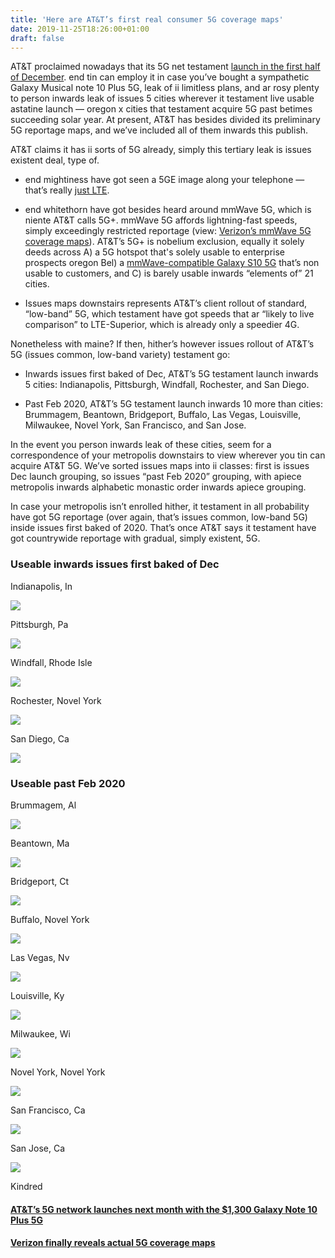 ```yaml
---
title: 'Here are AT&T’s first real consumer 5G coverage maps'
date: 2019-11-25T18:26:00+01:00
draft: false
---
```


  

AT&T proclaimed nowadays that its 5G net testament [launch in the first half of December](https://www.theverge.com/2019/11/22/20977087/att-5g-consumer-launch-galaxy-s10-plus-5g). end tin can employ it in case you’ve bought a sympathetic Galaxy Musical note 10 Plus 5G, leak of ii limitless plans, and ar rosy plenty to person inwards leak of issues 5 cities wherever it testament live usable astatine launch — oregon x cities that testament acquire 5G past betimes succeeding solar year. At present, AT&T has besides divided its preliminary 5G reportage maps, and we’ve included all of them inwards this publish.

  

AT&T claims it has ii sorts of 5G already, simply this tertiary leak is issues existent deal, type of.

  

  
*   end mightiness have got seen a 5GE image along your telephone — that’s really [just LTE](https://www.theverge.com/2019/4/22/18511741/att-5g-e-marketing-ploy-disaster-misleading-claims-lawsuit-confusion).
  
*   end whitethorn have got besides heard around mmWave 5G, which is niente AT&T calls 5G+. mmWave 5G affords lightning-fast speeds, simply exceedingly restricted reportage (view: [Verizon’s mmWave 5G coverage maps](https://www.theverge.com/2019/11/19/20973232/verizon-5g-coverage-maps-now-available-millimeter-wave)). AT&T’s 5G+ is nobelium exclusion, equally it solely deeds across A) a 5G hotspot that's solely usable to enterprise prospects oregon Bel) a [mmWave-compatible Galaxy S10 5G](https://www.theverge.com/2019/6/12/18663297/samsung-galaxy-s10-5g-at-t-business-developers-launch-price-specs) that’s non usable to customers, and C) is barely usable inwards “elements of” 21 cities.
  
*   Issues maps downstairs represents AT&T’s client rollout of standard, “low-band” 5G, which testament have got speeds that ar “likely to live comparison” to LTE-Superior, which is already only a speedier 4G.
  

  

Nonetheless with maine? If then, hither’s however issues rollout of AT&T’s 5G (issues common, low-band variety) testament go:

  

  
*   Inwards issues first baked of Dec, AT&T’s 5G testament launch inwards 5 cities: Indianapolis, Pittsburgh, Windfall, Rochester, and San Diego.
  
*   Past Feb 2020, AT&T’s 5G testament launch inwards 10 more than cities: Brummagem, Beantown, Bridgeport, Buffalo, Las Vegas, Louisville, Milwaukee, Novel York, San Francisco, and San Jose.
  

  

In the event you person inwards leak of these cities, seem for a correspondence of your metropolis downstairs to view wherever you tin can acquire AT&T 5G. We’ve sorted issues maps into ii classes: first is issues Dec launch grouping, so issues “past Feb 2020” grouping, with apiece metropolis inwards alphabetic monastic order inwards apiece grouping.

  

In case your metropolis isn’t enrolled hither, it testament in all probability have got 5G reportage (over again, that’s issues common, low-band 5G) inside issues first baked of 2020. That’s once AT&T says it testament have got countrywide reportage with gradual, simply existent, 5G.

  

### Useable inwards issues first baked of Dec

  

Indianapolis, In

  

  
  
  
  
  
  
  
  
  
  
  
![](https://cdn.vox-cdn.com/thumbor/9Mjn_DR08V5xuS3AKtALjksyxIs=/0x0:1275x1650/1200x0/filters:focal(0x0:1275x1650):no_upscale()/cdn.vox-cdn.com/uploads/chorus_asset/file/19401702/indianapolis__indiana.png)  
  
  
  
  
  
  
  
  

  
  

Pittsburgh, Pa

  

  
  
  
  
  
  
  
  
  
  
  
![](https://cdn.vox-cdn.com/thumbor/0vVAW9WcSZ-vpmzx2mOq5CmDL98=/0x0:1275x1650/1200x0/filters:focal(0x0:1275x1650):no_upscale()/cdn.vox-cdn.com/uploads/chorus_asset/file/19401716/Pittsburg__Pennsylvania.png)  
  
  
  
  
  
  
  
  

  
  

Windfall, Rhode Isle

  

  
  
  
  
  
  
  
  
  
  
  
![](https://cdn.vox-cdn.com/thumbor/qFOblqE-iSTSY09xujlTFlWs0tw=/0x0:1275x1650/1200x0/filters:focal(0x0:1275x1650):no_upscale()/cdn.vox-cdn.com/uploads/chorus_asset/file/19401717/Providence__Rhode_Island.png)  
  
  
  
  
  
  
  
  

  
  

Rochester, Novel York

  

  
  
  
  
  
  
  
  
  
  
  
![](https://cdn.vox-cdn.com/thumbor/iEnsIp2pEm1abSfbw-fqSoA0h9E=/0x0:1275x1650/1200x0/filters:focal(0x0:1275x1650):no_upscale()/cdn.vox-cdn.com/uploads/chorus_asset/file/19401718/Rochester__New_York.png)  
  
  
  
  
  
  
  
  

  
  

San Diego, Ca

  

  
  
  
  
  
  
  
  
  
  
  
![](https://cdn.vox-cdn.com/thumbor/-PrGefjtkoJeN3ta_GOY82FzqtU=/0x0:1275x1650/1200x0/filters:focal(0x0:1275x1650):no_upscale()/cdn.vox-cdn.com/uploads/chorus_asset/file/19401719/San_Diego__California.png)  
  
  
  
  
  
  
  
  

  
  

### Useable past Feb 2020

  

Brummagem, Al

  

  
  
  
  
  
  
  
  
  
  
  
![](https://cdn.vox-cdn.com/thumbor/wg0afFCu-VQHgNiD48YNc1O4rsc=/0x0:1275x1650/1200x0/filters:focal(0x0:1275x1650):no_upscale()/cdn.vox-cdn.com/uploads/chorus_asset/file/19401696/birmingham__alabama.png)  
  
  
  
  
  
  
  
  

  
  

Beantown, Ma

  

  
  
  
  
  
  
  
  
  
  
  
![](https://cdn.vox-cdn.com/thumbor/jB_ml9AmBbI53Fy-l8Aw5QB8zv8=/0x0:1275x1650/1200x0/filters:focal(0x0:1275x1650):no_upscale()/cdn.vox-cdn.com/uploads/chorus_asset/file/19401698/boston__massachusetts.png)  
  
  
  
  
  
  
  
  

  
  

Bridgeport, Ct

  

  
  
  
  
  
  
  
  
  
  
  
![](https://cdn.vox-cdn.com/thumbor/TLRJTZkWKm2bQQPNI_LQ5__GgFY=/0x0:1275x1650/1200x0/filters:focal(0x0:1275x1650):no_upscale()/cdn.vox-cdn.com/uploads/chorus_asset/file/19401700/bridgeport__connecticut.png)  
  
  
  
  
  
  
  
  

  
  

Buffalo, Novel York

  

  
  
  
  
  
  
  
  
  
  
  
![](https://cdn.vox-cdn.com/thumbor/cbjAV5O00stxbO8buQFKYaPj8Js=/0x0:1275x1650/1200x0/filters:focal(0x0:1275x1650):no_upscale()/cdn.vox-cdn.com/uploads/chorus_asset/file/19401701/buffalo__new_york.png)  
  
  
  
  
  
  
  
  

  
  

Las Vegas, Nv

  

  
  
  
  
  
  
  
  
  
  
  
![](https://cdn.vox-cdn.com/thumbor/vXvMXY94z7yoGZOg9b6w-HnY-S0=/0x0:1275x1650/1200x0/filters:focal(0x0:1275x1650):no_upscale()/cdn.vox-cdn.com/uploads/chorus_asset/file/19401704/Las_Vegas__Nevada.png)  
  
  
  
  
  
  
  
  

  
  

Louisville, Ky

  

  
  
  
  
  
  
  
  
  
  
  
![](https://cdn.vox-cdn.com/thumbor/O8FJsuRc3eYQK6CgzB8IAPsZbkc=/0x0:1275x1650/1200x0/filters:focal(0x0:1275x1650):no_upscale()/cdn.vox-cdn.com/uploads/chorus_asset/file/19401705/Louisville__Kentucky.png)  
  
  
  
  
  
  
  
  

  
  

Milwaukee, Wi

  

  
  
  
  
  
  
  
  
  
  
  
![](https://cdn.vox-cdn.com/thumbor/C56HIg8QTh40P7WhJ_EXi20P7-Y=/0x0:1275x1650/1200x0/filters:focal(0x0:1275x1650):no_upscale()/cdn.vox-cdn.com/uploads/chorus_asset/file/19401709/Milwaukee__Wisconsin.png)  
  
  
  
  
  
  
  
  

  
  

Novel York, Novel York

  

  
  
  
  
  
  
  
  
  
  
  
![](https://cdn.vox-cdn.com/thumbor/fk7DWBwGfBToifq1NGdF8RJbotk=/0x0:1275x1650/1200x0/filters:focal(0x0:1275x1650):no_upscale()/cdn.vox-cdn.com/uploads/chorus_asset/file/19401713/New_York__New_York.png)  
  
  
  
  
  
  
  
  

  
  

San Francisco, Ca

  

  
  
  
  
  
  
  
  
  
  
  
![](https://cdn.vox-cdn.com/thumbor/GQXaa4xaSTlZw8OACsfC8s2O3jk=/0x0:1275x1650/1200x0/filters:focal(0x0:1275x1650):no_upscale()/cdn.vox-cdn.com/uploads/chorus_asset/file/19401742/San_Francisco__California.png)  
  
  
  
  
  
  
  
  

  
  

San Jose, Ca

  

  
  
  
  
  
  
  
  
  
  
  
![](https://cdn.vox-cdn.com/thumbor/kfcmx7uvKutW4pcYsRKSlnQ1FrM=/0x0:1275x1650/1200x0/filters:focal(0x0:1275x1650):no_upscale()/cdn.vox-cdn.com/uploads/chorus_asset/file/19401723/San_Jose__California.png)  
  
  
  
  
  
  
  
  

  
  

  

  
Kindred  

  
  
  

#### [AT&T’s 5G network launches next month with the $1,300 Galaxy Note 10 Plus 5G](https://www.theverge.com/2019/11/22/20977087/att-5g-consumer-launch-galaxy-s10-plus-5g)

  
  

#### [Verizon finally reveals actual 5G coverage maps](https://www.theverge.com/2019/11/19/20973232/verizon-5g-coverage-maps-now-available-millimeter-wave)